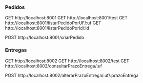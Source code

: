 ### Pedidos

GET http://localhost:8001
GET http://localhost:8001/test
GET http://localhost:8001/listarPedidoPorUF/:uf
GET http://localhost:8001/listarPedidoPorId/:id

POST http://localhost:8001/criarPedido


### Entregas

GET http://localhost:8002
GET http://localhost:8002/test
GET http://localhost:8002/consultarPrazoEntrega/:uf

POST http://localhost:8002/alterarPrazoEntrega/:uf/:prazoEntrega


